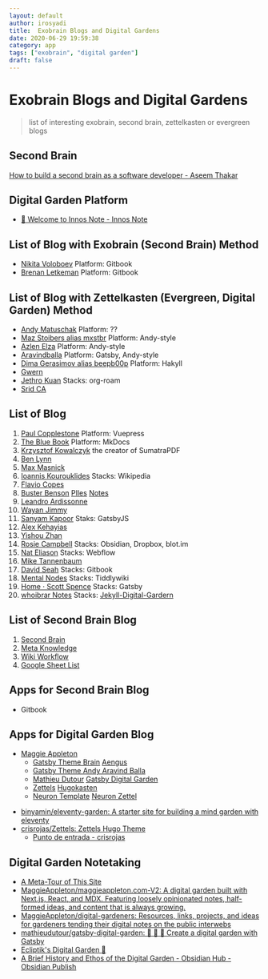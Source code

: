 ```yaml
---
layout: default
author: irosyadi
title:  Exobrain Blogs and Digital Gardens
date: 2020-06-29 19:59:38
category: app
tags: ["exobrain", "digital garden"]
draft: false
---
```


# Exobrain Blogs and Digital Gardens

> list of interesting exobrain, second brain, zettelkasten or evergreen blogs

## Second Brain
[How to build a second brain as a software developer - Aseem Thakar](https://aseemthakar.com/how-to-build-a-second-brain-as-a-software-developer/)

## Digital Garden Platform
- [🎉 Welcome to Innos Note - Innos Note](https://innos.io/space/c1259ea0-2879-b587-916a-766a58fe9441?ps=c1259ea0-2879-b587-916a-766a58fe9441)

## List of Blog with Exobrain (Second Brain) Method
- [Nikita Voloboev](https://wiki.nikitavoloboev.xyz) Platform: Gitbook
- [Brenan Letkeman](https://ltkmn.gitbook.io/brendex/) Platform: Gitbook

## List of Blog with Zettelkasten (Evergreen, Digital Garden) Method
- [Andy Matuschak](https://notes.andymatuschak.org/About_these_notes) Platform: ??
- [Maz Stoibers alias mxstbr](https://notes.mxstbr.com/) Platform: Andy-style
- [Azlen Elza](https://notes.azlen.me/) Platform: Andy-style
- [Aravindballa](https://notes.aravindballa.com/) Platform: Gatsby, Andy-style
- [Dima Gerasimov alias beepb00p](https://beepb00p.xyz/) Platform: Hakyll
- [Gwern](https://www.gwern.net/)
- [Jethro Kuan](https://braindump.jethro.dev/) Stacks: org-roam
- [Srid CA](https://www.srid.ca/356bec10.html)

## List of Blog 

1. [Paul Copplestone](https://paul.copplest.one/) Platform: Vuepress
2. [The Blue Book](https://lyz-code.github.io/blue-book/) Platform: MkDocs
8. [Krzysztof Kowalczyk](https://blog.kowalczyk.info/) the creator of SumatraPDF
9. [Ben Lynn](https://www-cs-students.stanford.edu/~blynn/)
11. [Max Masnick](https://maxmasnick.com/kb/)
12. [Ioannis Kourouklides](https://wiki.kourouklides.com/wiki/Main_Page) Stacks: Wikipedia
13. [Flavio Copes](https://flaviocopes.com/)
14. [Buster Benson](https://busterbenson.com/) [PIles](https://busterbenson.com/piles/) [Notes](https://notes.busterbenson.com/)
15. [Leandro Ardissonne](https://knowledge.lardissone.now.sh/)
16. [Wayan Jimmy](https://wayanjimmy-notebook.netlify.app/)
17. [Sanyam Kapoor](https://www.sanyamkapoor.com/) Staks: GatsbyJS
18. [Alex Kehayias](https://notes.alexkehayias.com/)
19. [Yishou Zhan](https://lastweek.io/)
20. [Rosie Campbell](https://rosiecampbell.me/) Stacks: Obsidian, Dropbox, blot.im
21. [Nat Eliason](https://www.nateliason.com/) Stacks: Webflow
22. [Mike Tannenbaum](https://mind.miketannenbaum.com/) 
23. [David Seah](https://davidseah.gitbook.io/davidseah/) Stacks: Gitbook
24. [Mental Nodes](https://www.mentalnodes.com/) Stacks: Tiddlywiki
25. [Home · Scott Spence](https://scottspence.com/) Stacks: Gatsby
26. [whoibrar Notes](https://notes.whoibrar.com/) Stacks: [Jekyll-Digital-Gardern](https://maximevaillancourt.com/blog/setting-up-your-own-digital-garden-with-jekyll)


## List of Second Brain Blog
1. [Second Brain](https://github.com/KasperZutterman/Second-Brain)
2. [Meta Knowledge](https://github.com/RichardLitt/meta-knowledge)
3. [Wiki Workflow](https://wiki.nikitavoloboev.xyz/other/wiki-workflow)
4. [Google Sheet List](https://docs.google.com/spreadsheets/d/1KtEjnuZEHxUmoiA37_MMM4OFyQcbwVUaLBFa12P8cnU/edit#gid=0)

## Apps for Second Brain Blog
- Gitbook

## Apps for Digital Garden Blog
- [Maggie Appleton](https://github.com/MaggieAppleton/digital-gardeners)
   - [Gatsby Theme Brain](https://github.com/aengusmcmillin/gatsby-theme-brain) [Aengus](https://aengusmcmillin.com/brain)
   - [Gatsby Theme Andy ](https://github.com/aravindballa/gatsby-theme-andy) [Aravind Balla](https://notes.aravindballa.com/)
   - [Mathieu Dutour](https://mathieudutour.github.io/gatsby-digital-garden/) [Gatsby Digital Garden](https://github.com/mathieudutour/gatsby-digital-garden/)
   - [Zettels](https://github.com/crisrojas/Zettels) [Hugokasten](https://hugokasten.netlify.app/features.html)
   - [Neuron Template](https://github.com/srid/neuron-template) [Neuron Zettel](https://neuron.zettel.page/)
* [binyamin/eleventy-garden: A starter site for building a mind garden with eleventy](https://github.com/binyamin/eleventy-garden)
* [crisrojas/Zettels: Zettels Hugo Theme](https://github.com/crisrojas/Zettels)
    * [Punto de entrada - crisrojas](https://www.crisrojas.com/notes/)
    
## Digital Garden Notetaking
* [A Meta-Tour of This Site](https://maggieappleton.com/metatour)
* [MaggieAppleton/maggieappleton.com-V2: A digital garden built with Next.js, React, and MDX. Featuring loosely opinionated notes, half-formed ideas, and content that is always growing.](https://github.com/MaggieAppleton/maggieappleton.com-V2)
* [MaggieAppleton/digital-gardeners: Resources, links, projects, and ideas for gardeners tending their digital notes on the public interwebs](https://github.com/MaggieAppleton/digital-gardeners)
* [mathieudutour/gatsby-digital-garden: 🌷 🌻 🌺 Create a digital garden with Gatsby](https://github.com/mathieudutour/gatsby-digital-garden/)
* [Ecliptik's Digital Garden 🌱](https://garden.ecliptik.com/)
* [A Brief History and Ethos of the Digital Garden - Obsidian Hub - Obsidian Publish](https://publish.obsidian.md/hub/05+-+Concepts/A+Brief+History+and+Ethos+of+the+Digital+Garden)

